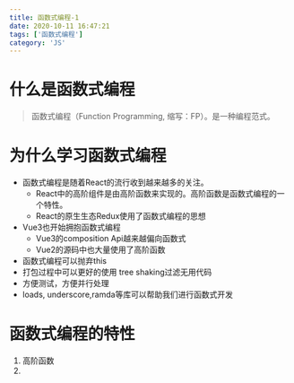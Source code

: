 ```yaml
---
title: 函数式编程-1
date: 2020-10-11 16:47:21
tags: ['函数式编程']
category: 'JS'
---
```


# 什么是函数式编程

> 函数式编程（Function Programming, 缩写：FP）。是一种编程范式。



# 为什么学习函数式编程

* 函数式编程是随着React的流行收到越来越多的关注。
  * React中的高阶组件是由高阶函数来实现的。高阶函数是函数式编程的一个特性。
  * React的原生生态Redux使用了函数式编程的思想
* Vue3也开始拥抱函数式编程
  * Vue3的composition Api越来越偏向函数式
  * Vue2的源码中也大量使用了高阶函数
* 函数式编程可以抛弃this
* 打包过程中可以更好的使用 tree shaking过滤无用代码
* 方便测试，方便并行处理
* loads, underscore,ramda等库可以帮助我们进行函数式开发





# 函数式编程的特性

1. 高阶函数
2. 